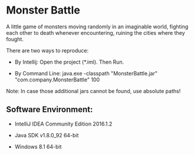# Monster Battle
A little game of monsters moving randomly in an imaginable world, fighting each other to death whenever encountering, ruining the cities where they fought.

There are two ways to reproduce:

* By Intellij: Open the project (*.iml). Then Run.

* By Command Line: java.exe -classpath "MonsterBattle.jar" "com.company.MonsterBattle" 100

Note: In case those additional jars cannot be found, use absolute paths!

## Software Environment:

* IntelliJ IDEA Community Edition 2016.1.2

* Java SDK v1.8.0_92 64-bit

* Windows 8.1 64-bit
